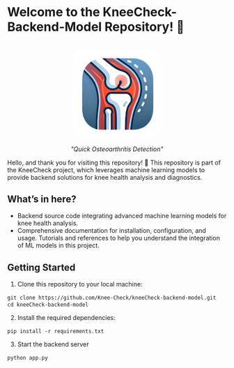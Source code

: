 <h1> Welcome to the <b>KneeCheck-Backend-Model</b> Repository! 👋 </h1>
</br>
<div align="center">
  <img style="width:40%; border-radius: 25px;" src="https://github.com/Knee-Check/.github/blob/main/profile/logo.png" alt="Logo KneeCheck">
  <p><i>"Quick Osteoarthritis Detection"</i></p>
</div>

Hello, and thank you for visiting this repository! 🎯 This repository is part of the KneeCheck project, which leverages machine learning models to provide backend solutions for knee health analysis and diagnostics.


## What’s in here?
- Backend source code integrating advanced machine learning models for knee health analysis.
- Comprehensive documentation for installation, configuration, and usage.
Tutorials and references to help you understand the integration of ML models in this project.

## Getting Started
1. Clone this repository to your local machine:
```
git clone https://github.com/Knee-Check/kneeCheck-backend-model.git
cd kneeCheck-backend-model
```
2. Install the required dependencies:
```
pip install -r requirements.txt
```
3. Start the backend server
```
python app.py
```
